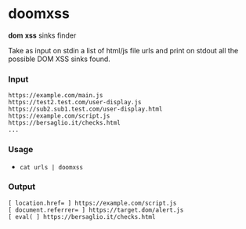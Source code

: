 # doomxss

**dom** **xss** sinks finder

Take as input on stdin a list of html/js file urls and print on stdout all the possible DOM XSS sinks found. 

### Input

```
https://example.com/main.js
https://test2.test.com/user-display.js
https://sub2.sub1.test.com/user-display.html
https://example.com/script.js
https://bersaglio.it/checks.html
...
```

### Usage

- `cat urls | doomxss`

### Output

```
[ location.href= ] https://example.com/script.js
[ document.referrer= ] https://target.dom/alert.js
[ eval( ] https://bersaglio.it/checks.html
```

